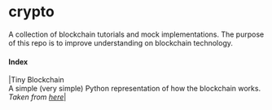 # crypto

A collection of blockchain tutorials and mock implementations. The purpose of this repo is to improve understanding on blockchain technology.

#### Index
|Tiny Blockchain<br>A simple (very simple) Python representation of how the blockchain works. *Taken from [here](https://medium.com/crypto-currently/lets-build-the-tiniest-blockchain-e70965a248b)*|
